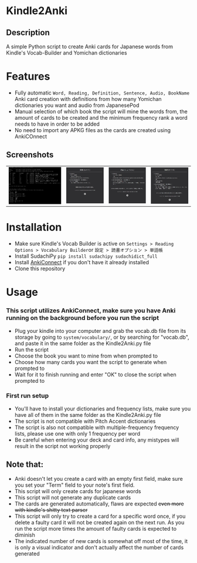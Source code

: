 # Kindle2Anki

## Description
A simple Python script to create Anki cards for Japanese words from Kindle's Vocab-Builder and Yomichan dictionaries

# Features
- Fully automatic ```Word, Reading, Definition, Sentence, Audio, BookName``` Anki card creation with definitions from how many Yomichan dictionaries you want and audio from JapanesePod
- Manual selection of which book the script will mine the words from, the amount of cards to be created and the minimum frequency rank a word needs to have in order to be added
- No need to import any APKG files as the cards are created using AnkiCOnnect

## Screenshots
<table>
  <tr>
    <td> <img src="Screenshots/Kindle2Anki_running.JPG" width=auto height=auto></td>
    <td><img src="Screenshots/Kindle2Anki_Card1.JPG" width=auto height=auto></td>
    <td><img src="Screenshots/Kindle2Anki_Card2.JPG" width=auto height=auto></td>
    <td><img src="Screenshots/Kindle2Anki_Card3.JPG" width=auto height=auto></td>
  </tr>
 </table>

# Installation
- Make sure Kindle's Vocab Builder is active on
```Settings > Reading Options > Vocabulary Builder```or
```設定 > 読書オプション > 単語帳```
- Install SudachiPy
```pip install sudachipy sudachidict_full```
- Install [AnkiConnect](https://ankiweb.net/shared/info/2055492159) if you don't have it already installed
- Clone this repository

# Usage
### This script utilizes AnkiConnect, make sure you have Anki running on the background before you run the script
- Plug your kindle into your computer and grab the vocab.db file from its storage by going to ```system/vocabulary/```, or by searching for "vocab.db", and paste it in the same folder as the Kindle2Anki.py file
- Run the script
- Choose the book you want to mine from when prompted to
- Choose how many cards you want the script to generate when prompted to
- Wait for it to finish running and enter "OK" to close the script when prompted to

### First run setup
- You'll have to install your dictionaries and frequency lists, make sure you have all of them in the same folder as the Kindle2Anki.py file
- The script is not compatible with Pitch Accent dictionaries
- The script is also not compatible with multiple-frequency frequency lists, please use one with only 1 frequency per word
- Be careful when entering your deck and card info, any mistypes will result in the script not working properly

## Note that:
- Anki doesn't let you create a card with an empty first field, make sure you set your "Term" field to your note's first field.
- This script will only create cards for japanese words
- This script will not generate any duplicate cards
- The cards are generated automatically, flaws are expected ~~even more with kindle's shitty text parser~~
- This script will only try to create a card for a specific word once, if you delete a faulty card it will not be created again on the next run. As you run the script more times the amount of faulty cards is expected to diminish
- The indicated number of new cards is somewhat off most of the time, it is only a visual indicator and don't actually affect the number of cards generated

